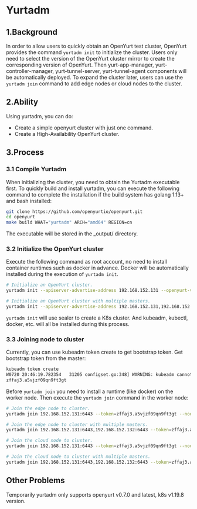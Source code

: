 # Yurtadm

## 1.Background
In order to allow users to quickly obtain an OpenYurt test cluster, OpenYurt provides the command `yurtadm init` to initialize the cluster. Users only need to select the version of the OpenYurt cluster mirror to create the corresponding version of OpenYurt. Then yurt-app-manager, yurt-controller-manager, yurt-tunnel-server, yurt-tunnel-agent components will be automatically deployed.
To expand the cluster later, users can use the `yurtadm join` command to add edge nodes or cloud nodes to the cluster.

## 2.Ability
Using yurtadm, you can do:
- Create a simple openyurt cluster with just one command.
- Create a High-Availability OpenYurt cluster.

## 3.Process
### 3.1 Compile Yurtadm
When initializing the cluster, you need to obtain the Yurtadm executable first. To quickly build and install yurtadm, you can execute the following command to complete the installation if the build system has golang 1.13+ and bash installed:

```bash
git clone https://github.com/openyurtio/openyurt.git
cd openyurt
make build WHAT="yurtadm" ARCH="amd64" REGION=cn
```

The executable will be stored in the _output/ directory.

### 3.2 Initialize the OpenYurt cluster
Execute the following command as root account, no need to install container runtimes such as docker in advance. Docker will be automatically installed during the execution of `yurtadm init`.

```bash
# Initialize an OpenYurt cluster.
yurtadm init --apiserver-advertise-address 192.168.152.131 --openyurt-version latest --passwd 1234

# Initialize an OpenYurt cluster with multiple masters.
yurtadm init --apiserver-advertise-address 192.168.152.131,192.168.152.132 --openyurt-version v0.7.0 --passwd 1234
```
`yurtadm init` will use sealer to create a K8s cluster. And kubeadm, kubectl, docker, etc. will all be installed during this process.

### 3.3 Joining node to cluster
Currently, you can use kubeadm token create to get bootstrap token.
Get bootstrap token from the master:

```bash
kubeadm token create
W0720 20:46:19.782354   31205 configset.go:348] WARNING: kubeadm cannot validate component configs for API groups [kubelet.config.k8s.io kubeproxy.config.k8s.io]
zffaj3.a5vjzf09qn9ft3gt
```

Before `yurtadm join` you need to install a runtime (like docker) on the worker node. Then execute the `yurtadm join` command in the worker node:

```bash
# Join the edge node to cluster.
yurtadm join 192.168.152.131:6443 --token=zffaj3.a5vjzf09qn9ft3gt --node-type=edge --discovery-token-unsafe-skip-ca-verification --v=5

# Join the edge node to cluster with multiple masters.
yurtadm join 192.168.152.131:6443,192.168.152.132:6443 --token=zffaj3.a5vjzf09qn9ft3gt --node-type=edge --discovery-token-unsafe-skip-ca-verification --v=5

# Join the cloud node to cluster.
yurtadm join 192.168.152.131:6443 --token=zffaj3.a5vjzf09qn9ft3gt --node-type=cloud --discovery-token-unsafe-skip-ca-verification --v=5

# Join the cloud node to cluster with multiple masters.
yurtadm join 192.168.152.131:6443,192.168.152.132:6443 --token=zffaj3.a5vjzf09qn9ft3gt --node-type=cloud --discovery-token-unsafe-skip-ca-verification --v=5
```

## Other Problems
Temporarily yurtadm only supports openyurt v0.7.0 and latest, k8s v1.19.8 version.